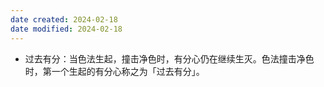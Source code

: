 ```yaml
---
date created: 2024-02-18
date modified: 2024-02-18
---
```

- 过去有分：当色法生起，撞击净色时，有分心仍在继续生灭。色法撞击净色时，第一个生起的有分心称之为「过去有分」。    
